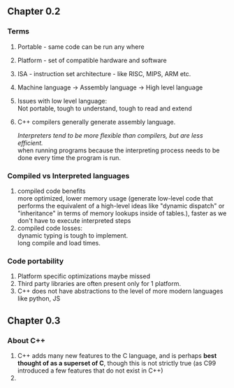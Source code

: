 ## Chapter 0.2

### Terms
1. Portable - same code can be run any where
2. Platform - set of compatible hardware and software
3. ISA - instruction set architecture - like RISC, MIPS, ARM etc.
4. Machine language -> Assembly language -> High level language
5. Issues with low level language:  
    Not portable, tough to understand, tough to read and extend
6. C++ compilers generally generate assembly language.
    
    *Interpreters tend to be more flexible than compilers, but are less efficient.*  
    when running programs because the interpreting process needs to be done every time the program is run.

### Compiled vs Interpreted languages
1. compiled code benefits   
    more optimized, lower memory usage (generate low-level code that performs the equivalent of a high-level ideas like "dynamic dispatch" or "inheritance" in terms of memory lookups inside of tables.), faster as we don't have to execute interpreted steps
2. compiled code losses:  
    dynamic typing is tough to implement.  
    long compile and load times.  

### Code portability
1. Platform specific optimizations maybe missed
2. Third party libraries are often present only for 1 platform.
3. C++ does not have abstractions to the level of more modern languages like python, JS


## Chapter 0.3

### About C++
1. C++ adds many new features to the C language, and is perhaps **best thought of as a superset of C**, though this is not strictly true (as C99 introduced a few features that do not exist in C++)
2. 
